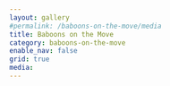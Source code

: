 ```yaml
---
layout: gallery
#permalink: /baboons-on-the-move/media
title: Baboons on the Move
category: baboons-on-the-move
enable_nav: false
grid: true
media: 
---
```




